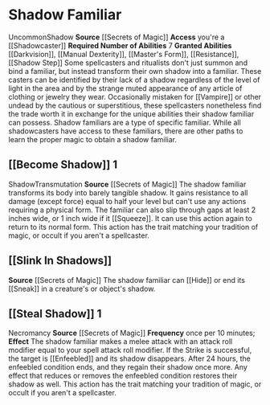 ﻿---
id: '8'
name: Shadow Familiar
source: '[[DATABASE/source/Secrets of Magic|Secrets of Magic]]'
trait: null

---
# Shadow Familiar

<span class="trait-uncommon item-trait">Uncommon</span><span class="item-trait">Shadow</span>
**Source** [[Secrets of Magic]] 
**Access** you're a [[Shadowcaster]]
**Required Number of Abilities** 7
**Granted Abilities** [[Darkvision]], [[Manual Dexterity]], [[Master's Form]], [[Resistance]], [[Shadow Step]]
Some spellcasters and ritualists don't just summon and bind a familiar, but instead transform their own shadow into a familiar. These casters can be identified by their lack of a shadow regardless of the level of light in the area and by the strange muted appearance of any article of clothing or jewelry they wear. Occasionally mistaken for [[Vampire]] or other undead by the cautious or superstitious, these spellcasters nonetheless find the trade worth it in exchange for the unique abilities their shadow familiar can possess.
 Shadow familiars are a type of specific familiar. While all shadowcasters have access to these familiars, there are other paths to learn the proper magic to obtain a shadow familiar.

## [[Become Shadow]] <span class="action-icon">1</span>

<span class="item-trait">Shadow</span><span class="item-trait">Transmutation</span>
**Source** [[Secrets of Magic]] 
The shadow familiar transforms its body into barely tangible shadow. It gains resistance to all damage (except force) equal to half your level but can't use any actions requiring a physical form. The familiar can also slip through gaps at least 2 inches wide, or 1 inch wide if it [[Squeeze]]. It can use this action again to return to its normal form.
 This action has the trait matching your tradition of magic, or occult if you aren't a spellcaster.

## [[Slink In Shadows]]

**Source** [[Secrets of Magic]] 
The shadow familiar can [[Hide]] or end its [[Sneak]] in a creature's or object's shadow.

## [[Steal Shadow]] <span class="action-icon">1</span>

<span class="item-trait">Necromancy</span>
**Source** [[Secrets of Magic]] 
**Frequency** once per 10 minutes; **Effect** The shadow familiar makes a melee attack with an attack roll modifier equal to your spell attack roll modifier. If the Strike is successful, the target is [[Enfeebled]] and its shadow disappears. After 24 hours, the enfeebled condition ends, and they regain their shadow once more. Any effect that reduces or removes the enfeebled condition restores their shadow as well.
 This action has the trait matching your tradition of magic, or occult if you aren't a spellcaster.